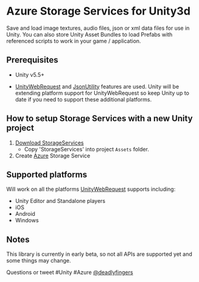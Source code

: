 # Azure Storage Services for Unity3d
Save and load image textures, audio files, json or xml data files for use in Unity.
You can also store Unity Asset Bundles to load Prefabs with referenced scripts to work in your game / application.

## Prerequisites
* Unity v5.5+
 - [UnityWebRequest](https://docs.unity3d.com/Manual/UnityWebRequest.html) and [JsonUtility](https://docs.unity3d.com/ScriptReference/JsonUtility.html) features are used. Unity will be extending platform support for UnityWebRequest so keep Unity up to date if you need to support these additional platforms.

## How to setup Storage Services with a new Unity project
1. [Download StorageServices](https://github.com/Unity3dAzure/StorageServices/archive/master.zip)  
	* Copy 'StorageServices' into project `Assets` folder.
2. Create [Azure](https://portal.azure.com) Storage Service

## Supported platforms
Will work on all the platforms [UnityWebRequest](https://docs.unity3d.com/Manual/UnityWebRequest.html) supports including:
* Unity Editor and Standalone players
* iOS
* Android
* Windows

## Notes
This library is currently in early beta, so not all APIs are supported yet and some things may change.

Questions or tweet #Unity #Azure [@deadlyfingers](https://twitter.com/deadlyfingers)
